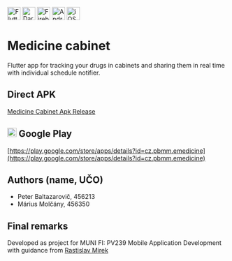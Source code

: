 <a href="https://flutter.dev" title="Flutter"><img src="https://github.com/get-icon/geticon/raw/master/icons/flutter.svg" alt="Flutter" width="30px" height="30px"></a>
<a href="https://dart.dev/" title="Dart"><img src="https://github.com/get-icon/geticon/raw/master/icons/dart.svg" alt="Dart" width="30px" height="30px"></a>
<a href="https://www.firebase.com/" title="Firebase"><img src="https://github.com/get-icon/geticon/raw/master/icons/firebase.svg" alt="Firebase" width="30px" height="30px"></a>
<a href="https://www.android.com/" title="Android"><img src="https://github.com/get-icon/geticon/raw/master/icons/android-icon.svg" alt="Android" width="30px" height="30px"></a>
<a href="https://www.apple.com/ios/" title="iOS"><img src="https://github.com/get-icon/geticon/raw/master/icons/ios.svg" alt="iOS" width="30px" height="30px"></a>

# Medicine cabinet
Flutter app for tracking your drugs in cabinets and sharing them in real time with individual schedule notifier.

## Direct APK
<a href="https://github.com/NumBit/e-medicine/releases" title="Medicine Cabinet">Medicine Cabinet Apk Release</a>


## <a href="https://play.google.com/store" title="Google Play"><img src="https://github.com/get-icon/geticon/raw/master/icons/google-play-icon.svg" alt="Medicine Cabinet" width="21px" height="21px"></a> Google Play 
[https://play.google.com/store/apps/details?id=cz.pbmm.emedicine](https://play.google.com/store/apps/details?id=cz.pbmm.emedicine)

## Authors (name, UČO)
  - Peter Baltazarovič, 456213
  - Márius Molčány, 456350

## Final remarks
Developed as project for MUNI FI: PV239 Mobile Application Development with guidance from <a href="https://github.com/RastislavMirek" title="Rastislav Mirek">Rastislav Mirek</a>
